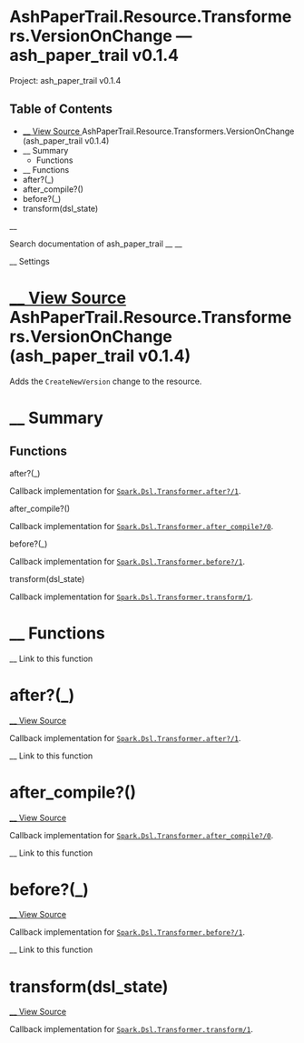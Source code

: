 # AshPaperTrail.Resource.Transformers.VersionOnChange — ash_paper_trail v0.1.4

Project: ash_paper_trail v0.1.4

## Table of Contents

- [ __ View Source ](external_link) AshPaperTrail.Resource.Transformers.VersionOnChange (ash_paper_trail v0.1.4)
- __ Summary
  - Functions
- __ Functions
- after?(_)
- after_compile?()
- before?(_)
- transform(dsl_state)

__

Search documentation of ash_paper_trail __ __

__ Settings

#  [ __ View Source ](external_link) AshPaperTrail.Resource.Transformers.VersionOnChange (ash_paper_trail v0.1.4)

Adds the `CreateNewVersion` change to the resource.

#  __ Summary

##  Functions

after?(_)

Callback implementation for [`Spark.Dsl.Transformer.after?/1`](external_link).

after_compile?()

Callback implementation for [`Spark.Dsl.Transformer.after_compile?/0`](external_link).

before?(_)

Callback implementation for [`Spark.Dsl.Transformer.before?/1`](external_link).

transform(dsl_state)

Callback implementation for [`Spark.Dsl.Transformer.transform/1`](external_link).

#  __ Functions

__ Link to this function

# after?(_)

[ __ View Source ](external_link)

Callback implementation for [`Spark.Dsl.Transformer.after?/1`](external_link).

__ Link to this function

# after_compile?()

[ __ View Source ](external_link)

Callback implementation for [`Spark.Dsl.Transformer.after_compile?/0`](external_link).

__ Link to this function

# before?(_)

[ __ View Source ](external_link)

Callback implementation for [`Spark.Dsl.Transformer.before?/1`](external_link).

__ Link to this function

# transform(dsl_state)

[ __ View Source ](external_link)

Callback implementation for [`Spark.Dsl.Transformer.transform/1`](external_link).
